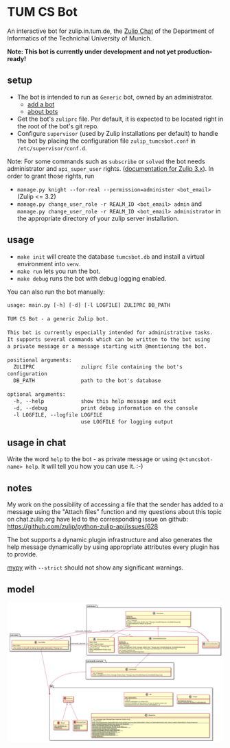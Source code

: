 TUM CS Bot
==========

An interactive bot for zulip.in.tum.de, the [Zulip Chat](https://zulipchat.com/)
of the Department of Informatics of the Technichal University of Munich.

**Note: This bot is currently under development and not yet production-ready!**


setup
-----

- The bot is intended to run as `Generic` bot, owned by an administrator.
  - [add a bot](https://zulipchat.com/help/add-a-bot-or-integration)
  - [about bots](https://zulipchat.com/help/bots-and-integrations)
- Get the bot's `zuliprc` file. Per default, it is expected to be located
right in the root of the bot's git repo.
- Configure `supervisor` (used by Zulip installations per default) to handle
the bot by placing the configuration file `zulip_tumcsbot.conf` in
`/etc/supervisor/conf.d`.

Note: For some commands such as `subscribe` or `solved` the bot needs
administrator and `api_super_user` rights.
([documentation for Zulip 3.x](https://github.com/zulip/zulip/blob/3.x/docs/production/security-model.md)).
In order to grant those rights, run
- `manage.py knight --for-real --permission=administer <bot_email>` (Zulip <= 3.2)
- `manage.py change_user_role -r REALM_ID <bot_email> admin` and
  `manage.py change_user_role -r REALM_ID <bot_email> administrator`
in the appropriate directory of your zulip server installation.


usage
-----

- `make init` will create the database `tumcsbot.db` and install a virtual
  environment into `venv`.
- `make run` lets you run the bot.
- `make debug` runs the bot with debug logging enabled.

You can also run the bot manually:
```
usage: main.py [-h] [-d] [-l LOGFILE] ZULIPRC DB_PATH

TUM CS Bot - a generic Zulip bot.

This bot is currently especially intended for administrative tasks.
It supports several commands which can be written to the bot using
a private message or a message starting with @mentioning the bot.

positional arguments:
  ZULIPRC               zuliprc file containing the bot's configuration
  DB_PATH               path to the bot's database

optional arguments:
  -h, --help            show this help message and exit
  -d, --debug           print debug information on the console
  -l LOGFILE, --logfile LOGFILE
                        use LOGFILE for logging output
```


usage in chat
-------------
Write the word `help` to the bot - as private message or using
`@<tumcsbot-name> help`. It will tell you how you can use it. :-)


notes
-----

My work on the possibility of accessing a file that the sender has added to a
message using the "Attach files" function and my questions about this topic on
chat.zulip.org have led to the corresponding issue on github:
https://github.com/zulip/python-zulip-api/issues/628

The bot supports a dynamic plugin infrastructure and also generates the help
message dynamically by using appropriate attributes every plugin has to
provide.

[mypy](https://github.com/python/mypy) with `--strict` should not show any
significant warnings.


model
-----

![class diagram](./class_diagram.svg?)

